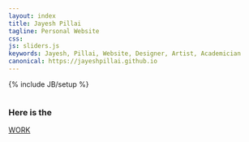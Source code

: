 ```yaml
---
layout: index
title: Jayesh Pillai
tagline: Personal Website
css: 
js: sliders.js
keywords: Jayesh, Pillai, Website, Designer, Artist, Academician
canonical: https://jayeshpillai.github.io
---
```


{% include JB/setup %}
<!-- Content Area Start -->
<div id="content">
<!-- HEADER -->
      <div class="header-style-1">
        <div class="container">
          <div class="row">
            <div class="col-xs-12 col-sm-6">
              <figure>
                <img src="{{ BASE_PATH }}/assets/images/slider/bg-2.jpg" alt="">
              </figure>
            </div>
            <div class="col-xs-12 col-sm-6">
              <div class="hero-content-v2">
                <h3>Here is the</h3>
                <a href="{{ BASE_PATH }}/WORK" class="btn btn-lg btn-default-filled animated fadeInUp">WORK</a>
              </div>
            </div>
          </div>
        </div>
      </div>	
<!-- END HEADER -->
<!-- Content area end -->
</div>
